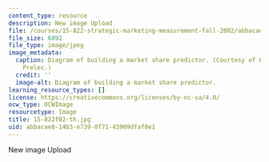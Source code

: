 ```yaml
---
content_type: resource
description: New image Upload
file: /courses/15-822-strategic-marketing-measurement-fall-2002/abbacae014b3e7390f7143909dfaf8e1_15-822f02-th.jpg
file_size: 6892
file_type: image/jpeg
image_metadata:
  caption: Diagram of building a market share predictor. (Courtesy of Prof. Drazen
    Prelec.)
  credit: ''
  image-alt: Diagram of building a market share predictor.
learning_resource_types: []
license: https://creativecommons.org/licenses/by-nc-sa/4.0/
ocw_type: OCWImage
resourcetype: Image
title: 15-822f02-th.jpg
uid: abbacae0-14b3-e739-0f71-43909dfaf8e1
---
```

New image Upload